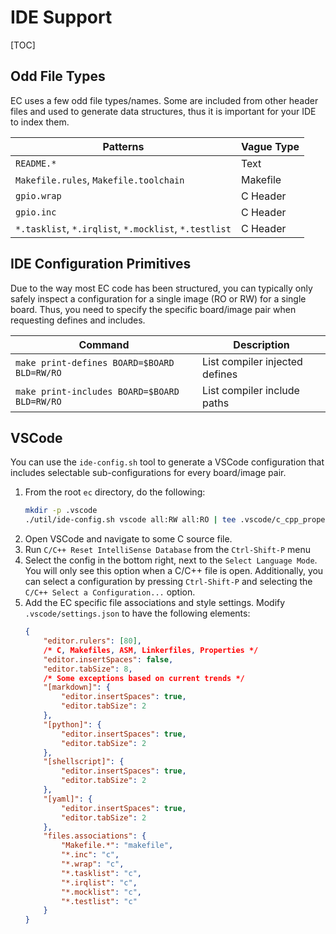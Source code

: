 # IDE Support

[TOC]

## Odd File Types

EC uses a few odd file types/names. Some are included from other header files
and used to generate data structures, thus it is important for your IDE to index
them.

Patterns                                              | Vague Type
----------------------------------------------------- | ----------
`README.*`                                            | Text
`Makefile.rules`, `Makefile.toolchain`                | Makefile
`gpio.wrap`                                           | C Header
`gpio.inc`                                            | C Header
`*.tasklist`, `*.irqlist`, `*.mocklist`, `*.testlist` | C Header

## IDE Configuration Primitives

Due to the way most EC code has been structured, you can typically only safely
inspect a configuration for a single image (RO or RW) for a single board. Thus,
you need to specify the specific board/image pair when requesting defines and
includes.

Command                                      | Description
-------------------------------------------- | ------------------------------
`make print-defines BOARD=$BOARD BLD=RW/RO`  | List compiler injected defines
`make print-includes BOARD=$BOARD BLD=RW/RO` | List compiler include paths

## VSCode

You can use the `ide-config.sh` tool to generate a VSCode configuration that
includes selectable sub-configurations for every board/image pair.

1.  From the root `ec` directory, do the following:
    ```bash
    mkdir -p .vscode
    ./util/ide-config.sh vscode all:RW all:RO | tee .vscode/c_cpp_properties.json
    ```
2.  Open VSCode and navigate to some C source file.
3.  Run `C/C++ Reset IntelliSense Database` from the `Ctrl-Shift-P` menu
4.  Select the config in the bottom right, next to the `Select Language Mode`.
    You will only see this option when a C/C++ file is open. Additionally, you
    can select a configuration by pressing `Ctrl-Shift-P` and selecting the
    `C/C++ Select a Configuration...` option.
5. Add the EC specific file associations and style settings.
   Modify `.vscode/settings.json` to have the following elements:
   ```json
   {
       "editor.rulers": [80],
       /* C, Makefiles, ASM, Linkerfiles, Properties */
       "editor.insertSpaces": false,
       "editor.tabSize": 8,
       /* Some exceptions based on current trends */
       "[markdown]": {
           "editor.insertSpaces": true,
           "editor.tabSize": 2
       },
       "[python]": {
           "editor.insertSpaces": true,
           "editor.tabSize": 2
       },
       "[shellscript]": {
           "editor.insertSpaces": true,
           "editor.tabSize": 2
       },
       "[yaml]": {
           "editor.insertSpaces": true,
           "editor.tabSize": 2
       },
       "files.associations": {
           "Makefile.*": "makefile",
           "*.inc": "c",
           "*.wrap": "c",
           "*.tasklist": "c",
           "*.irqlist": "c",
           "*.mocklist": "c",
           "*.testlist": "c"
       }
   }
   ```
